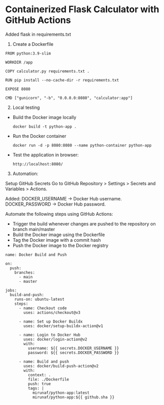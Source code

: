 # Containerized Flask Calculator with GitHub Actions

Added flask in requirements.txt
1. Create a Dockerfile

``` 
FROM python:3.9-slim

WORKDIR /app

COPY calculator.py requirements.txt .

RUN pip install --no-cache-dir -r requirements.txt

EXPOSE 8080

CMD ["gunicorn", "-b", "0.0.0.0:8080", "calculator:app"]
```

2. Local testing

- Build the Docker image locally
  
  ```
  docker build -t python-app . 
  ```

- Run the Docker container
  
  ```
  docker run -d -p 8080:8080 --name python-container python-app
  ```
- Test the application in browser:
  ```
  http://localhost:8080/
  ```

3. Automation:

Setup GitHub Secrets
Go to GitHub Repository > Settings > Secrets and Variables > Actions.

Added:
DOCKER_USERNAME → Docker Hub username.
DOCKER_PASSWORD → Docker Hub password.

Automate the following steps using GitHub Actions:
- Trigger the build whenever changes are pushed to the repository on branch main/master
- Build the Docker image using the Dockerfile
- Tag the Docker image with a commit hash
- Push the Docker image to the Docker registry

```
name: Docker Build and Push

on:
  push:
    branches:
      - main
      - master

jobs:
  build-and-push:
    runs-on: ubuntu-latest
    steps:
      - name: Checkout code
        uses: actions/checkout@v3

      - name: Set up Docker Buildx
        uses: docker/setup-buildx-action@v1

      - name: Login to Docker Hub
        uses: docker/login-action@v2
        with:
          username: ${{ secrets.DOCKER_USERNAME }}
          password: ${{ secrets.DOCKER_PASSWORD }}

      - name: Build and push
        uses: docker/build-push-action@v2
        with:
          context: .
          file: ./Dockerfile
          push: true
          tags: |
            mirunaf/python-app:latest
            mirunaf/python-app:${{ github.sha }}

```
